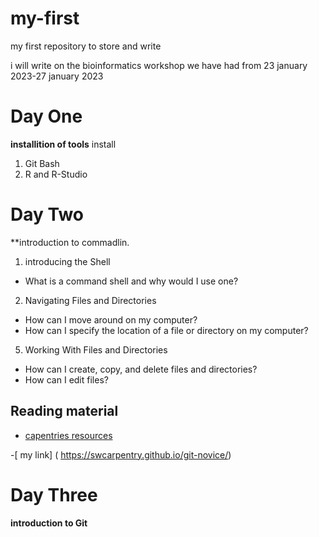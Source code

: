 # my-first
my first repository to store and write
 
i will write on the bioinformatics workshop we have had from 23 january 2023-27 january 2023

# Day One
**installition of tools**
install 
1. Git Bash
2. R and R-Studio

#  Day Two
**introduction to commadlin. 
 1. introducing the Shell
 - What is a command shell and why would I use one?
2. Navigating Files and Directories
-	How can I move around on my computer?
-  How can I specify the location of a file or directory on my computer?
5. Working With Files and Directories
 -	How can I create, copy, and delete files and directories?
-  How can I edit files?
## Reading material

- [capentries resources](https://swcarpentry.github.io/shell-novice/)

-[ my link] ( https://swcarpentry.github.io/git-novice/)


# Day Three
**introduction to Git**


